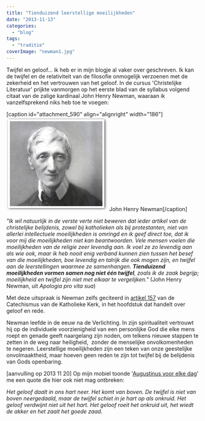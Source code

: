 ```yaml
---
title: "Tienduizend leerstellige moeilijkheden"
date: "2013-11-13"
categories: 
  - "blog"
tags: 
  - "traditie"
coverImage: "newman1.jpg"
---
```


Twijfel en geloof… ik heb er in mijn blogje al vaker over geschreven. Ik kan de twijfel en de relativiteit van de filosofie onmogelijk verzoenen met de zekerheid en het vertrouwen van het geloof. In de cursus 'Christelijke Literatuur' prijkte vanmorgen op het eerste blad van de syllabus volgend citaat van de zalige kardinaal John Henry Newman, waaraan ik vanzelfsprekend niks heb toe te voegen:

\[caption id="attachment\_590" align="alignright" width="186"\]![John Henry Newman](images/newman1.jpg) John Henry Newman\[/caption\]

_"Ik wil natuurlijk in de verste verte niet beweren dat ieder artikel van de christelijke belijdenis, zowel bij katholieken als bij protestanten, niet van allerlei intellectuele moeilijkheden is omringd en ik geef direct toe, dat ik voor mij die moeilijkheden niet kan beantwoorden. Vele mensen voelen die moeilijkheden van de religie zeer levendig aan. Ik voel ze zo levendig aan als wie ook, maar ik heb nooit enig verband kunnen zien tussen het besef van die moeilijkheden, boe levendig en talrijk die ook mogen zijn, en twijfel aan de leerstellingen waarmee ze samenhangen. **Tienduizend moeilijkheden vormen samen nog niet één twijfel**, zoals ik de zaak begrijp; moeilijkheid en twijfel zijn niet met elkaar te vergelijken."_ (John Henry Newman, uit _Apologia pro vita sua_)

Met deze uitspraak is Newman zelfs geciteerd in [artikel 157](http://www.rkdocumenten.nl/rkdocs/index.php?mi=600&doc=1&id=1009) van de Catechismus van de Katholieke Kerk, in het hoofdstuk dat handelt over geloof en rede.

Newman leefde in de eeuw na de Verlichting. In zijn spiritualiteit vertrouwt hij op de individuele voorzienigheid van een personlijke God die elke mens roept en genade geeft naargelang zijn noden, om telkens nieuwe stappen te zetten in de weg naar heiligheid,  zonder de menselijke onvolkomenheden te negeren. Leerstellige moeilijkheden zijn een teken van onze geestelijke onvolmaaktheid, maar hoeven geen reden te zijn tot twijfel bij de belijdenis van Gods openbaring.

\[aanvulling op 2013 11 20\] Op mijn mobiel toonde '[Augustinus voor elke dag](https://play.google.com/store/apps/details?id=patristicpublishing.aug "Augustinus voor elke dag")' me een quote die hier ook niet mag ontbreken:

_Het geloof daalt in ons hart neer. Het komt van boven. De twijfel is niet van boven neergedaald, maar de twijfel schiet in je hart op als onkruid. Het geloof verdwijnt niet uit het hart. Het geloof roeit het onkruid uit, het wiedt de akker en het zaait het goede zaad._
